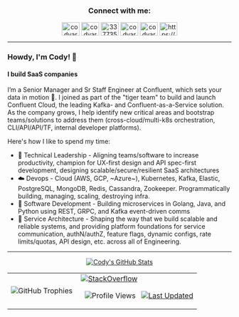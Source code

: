 <h3 align="center">Connect with me:</h3>
<p align="center">
<a href="https://twitter.com/intent/follow?screen_name=codyaray&tw_p=followbutton" target="blank"><img align="center" src="https://raw.githubusercontent.com/rahuldkjain/github-profile-readme-generator/master/src/images/icons/Social/twitter.svg" alt="codyaray" height="30" width="40" /></a>
<a href="https://linkedin.com/in/codyaray" target="blank"><img align="center" src="https://raw.githubusercontent.com/rahuldkjain/github-profile-readme-generator/master/src/images/icons/Social/linked-in-alt.svg" alt="codyaray" height="30" width="40" /></a>
<a href="https://stackoverflow.com/users/337735" target="blank"><img align="center" src="https://raw.githubusercontent.com/rahuldkjain/github-profile-readme-generator/master/src/images/icons/Social/stack-overflow.svg" alt="337735" height="30" width="40" /></a>
<a href="https://fb.com/codyaray" target="blank"><img align="center" src="https://raw.githubusercontent.com/rahuldkjain/github-profile-readme-generator/master/src/images/icons/Social/facebook.svg" alt="codyaray" height="30" width="40" /></a>
<a href="https://instagram.com/codyaray" target="blank"><img align="center" src="https://raw.githubusercontent.com/rahuldkjain/github-profile-readme-generator/master/src/images/icons/Social/instagram.svg" alt="codyaray" height="30" width="40" /></a>
<a href="https://codyaray.com" target="blank"><img align="center" src="https://raw.githubusercontent.com/rahuldkjain/github-profile-readme-generator/master/src/images/icons/Social/rss.svg" alt="https://codyaray.com/feed" height="30" width="40" /></a>
</p>


----

### Howdy, I'm Cody! 👋
#### I build SaaS companies

I’m a Senior Manager and Sr Staff Engineer at Confluent, which sets your data in motion :rocket:. I joined as part of the "tiger team" to build 
and launch Confluent Cloud, the leading Kafka- and Confluent-as-a-Service solution. As the company grows, I help identify new critical areas 
and bootstrap teams/solutions to address them (cross-cloud/multi-k8s orchestration, CLI/API/API/TF, internal developer platforms).

Here's how I like to spend my time:

- :two_men_holding_hands: Technical Leadership - Aligning teams/software to increase productivity, champion for UX-first design and API spec-first development, designing scalable/secure/resilient SaaS architectures
- :cloud: Devops - Cloud (AWS, GCP, ~Azure~), Kubernetes, Kafka, Elastic, PostgreSQL, MongoDB, Redis, Cassandra, Zookeeper. Programmatically building, managing, scaling, destroying infra.
- :robot: Software Development - Building microservices in Golang, Java, and Python using REST, GRPC, and Kafka event-driven comms
- :notebook: Service Architecture - Shaping the way that we build scalable and reliable systems, and providing platform foundations for service communication, authN/authZ, feature flags, dynamic configs, rate limits/quotas, API design, etc. across all of Engineering.

---

<div align="center">

[![Cody's GitHub Stats](https://github-readme-stats.vercel.app/api?username=codyaray&count_private=true&include_all_commits&show_icons=true&theme=dracula)](https://codyaray.com)
  
</div>

<div align="center">

<table cellpadding="0" cellspacing="0" style="border:0px solid white; width:100%;"><tr>
  <td>
    <img align="left" src="https://github-profile-trophy.vercel.app/?username=codyaray&theme=dracula&column=3" alt="GitHub Trophies" />
  </td>
  <td>
    <a href="https://stackoverflow.com/users/337735/cody-a-ray?tab=profile"><img align="center" src="https://stackoverflow-card.vercel.app/?userID=337735&theme=dracula" alt="StackOverflow" /></a>
    <p>&nbsp;&nbsp;<img align="center" src="https://gpvc.arturio.dev/codyaray" alt="Profile Views" />&nbsp;&nbsp;
<a href="https://github.com/codyaray/codyaray/commits"><img align="center" src="https://img.shields.io/github/last-commit/codyaray/codyaray/main?label=Last%20updated&style=fla" alt="Last Updated" /></a></p>
  </td>
</table>

</div>

